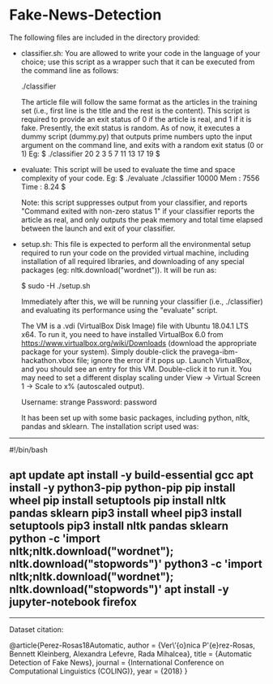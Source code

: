 # Fake-News-Detection

The following files are included in the directory provided:

* classifier.sh: You are allowed to write your code in the language of your choice; use this script as a wrapper such that it can be executed from the command line as follows:

    ./classifier <path to article file>

    The article file will follow the same format as the articles in the training set (i.e., first line is the title and the rest is the content). This script is required to provide an exit status of 0 if the article is real, and 1 if it is fake. Presently, the exit status is random. As of now, it executes a dummy script (dummy.py) that outputs prime numbers upto the input argument on the command line, and exits with a random exit status (0 or 1)
    Eg: $ ./classifier 20
    2 3 5 7 11 13 17 19
    $

* evaluate: This script will be used to evaluate the time and space complexity of your code.
    Eg: $ ./evaluate ./classifier 10000
    Mem  : 7556
    Time : 8.24
    $

    Note: this script suppresses output from your classifier, and reports "Command exited with non-zero status 1" if your classifier reports the article as real, and only outputs the peak memory and total time elapsed between the launch and exit of your classifier.

* setup.sh: This file is expected to perform all the environmental setup required to run your code on the provided virtual machine, including installation of all required libraries, and downloading of any special packages (eg: nltk.download("wordnet")). It will be run as:

    $ sudo -H ./setup.sh

    Immediately after this, we will be running your classifier (i.e., ./classifier) and evaluating its performance using the "evaluate" script.

    The VM is a .vdi (VirtualBox Disk Image) file with Ubuntu 18.04.1 LTS x64. To run it, you need to have installed VirtualBox 6.0 from https://www.virtualbox.org/wiki/Downloads (download the appropriate package for your system). Simply double-click the pravega-ibm-hackathon.vbox file; ignore the error if it pops up. Launch VirtualBox, and you should see an entry for this VM. Double-click it to run it. You may need to set a different display scaling under View -> Virtual Screen 1 -> Scale to x% (autoscaled output).

    Username: strange
    Password: password

    It has been set up with some basic packages, including python, nltk, pandas and sklearn. The installation script used was:

---
#!/bin/bash

apt update
apt install -y build-essential gcc
apt install -y python3-pip python-pip
pip install wheel
pip install setuptools
pip install nltk pandas sklearn
pip3 install wheel
pip3 install setuptools
pip3 install nltk pandas sklearn
python -c 'import nltk;nltk.download("wordnet"); nltk.download("stopwords")'
python3 -c 'import nltk;nltk.download("wordnet"); nltk.download("stopwords")'
apt install -y jupyter-notebook firefox
---


---------------------------

Dataset citation:

@article{Perez-Rosas18Automatic,
author = {Ver\’{o}nica P\'{e}rez-Rosas, Bennett Kleinberg, Alexandra Lefevre, Rada Mihalcea},
title = {Automatic Detection of Fake News},
journal = {International Conference on Computational Linguistics (COLING)},
year = {2018}
}

